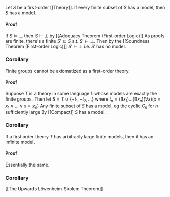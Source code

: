 Let $S$ be a first-order [[Theory]].
If every finite subset of $S$ has a model, then $S$ has a model.

#### Proof
If $S\models \bot$ then $S\vdash \bot$ by [[Adequacy Theorem (First-order Logic)]]
As proofs are finite, there's a finite $S'\subseteq S$ s.t. $S'\vdash \bot$. Then by the [[Soundness Theorem (First-order Logic)]] $S'\models \bot$ i.e. $S'$ has no model.

### Corollary 
Finite groups cannot be axiomatized as a first-order theory.
#### Proof
Suppose $T$ is a theory in some language $L$ whose models are exactly the finite groups. Then let
$S=T\cup \{ \neg t_{1},\neg t_{2},\dots \}$
where 
$t_{n}=(\exists x_{1})\dots(\exists x_{n})(\forall x)(x=x_{1}\lor\dots \lor x=x_{n})$
Any finite subset of $S$ has a model, eg the cyclic $C_{n}$ for $n$ sufficiently large
By [[Compact]] $S$ has a model.

### Corollary
If a first order theory $T$ has arbitrarily large finite models, then it has an infinite model.
#### Proof
Essentially the same.
### Corollary
[[The Upwards Löwenheim-Skolem Theorem]]
